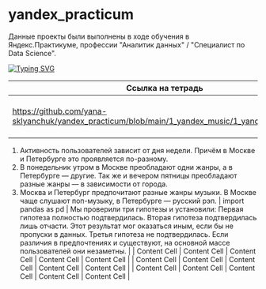 # yandex_practicum

Данные проекты были выполнены в ходе обучения в Яндекс.Практикуме, профессии "Аналитик данных" / "Специалист по Data Science".

[![Typing SVG](https://readme-typing-svg.herokuapp.com?color=%2336BCF7&lines=The+projects+are+complete)](https://git.io/typing-svg)

| Ссылка на тетрадь  | Наименование  | Цель проекта     | Библиотеки    | Выводы.       |
| ------------------ | ------------- |------------------| ------------- | ------------- |
| https://github.com/yana-sklyanchuk/yandex_practicum/blob/main/1_yandex_music/1_yandex_music.ipynb | 1_yandex_music - Яндекс Музыка | Цель исследования — проверить три гипотезы:
1. Активность пользователей зависит от дня недели. Причём в Москве и Петербурге это проявляется по-разному.
2. В понедельник утром в Москве преобладают одни жанры, а в Петербурге — другие. Так же и вечером пятницы преобладают разные жанры — в зависимости от города. 
3. Москва и Петербург предпочитают разные жанры музыки. В Москве чаще слушают поп-музыку, в Петербурге — русский рэп.     | import pandas as pd | Мы проверили три гипотезы и установили:
Первая гипотеза полностью подтвердилась.
Вторая гипотеза подтвердилась лишь отчасти. Этот результат мог оказаться иным, если бы не пропуски в данных.
Третья гипотеза не подтвердилась. Если различия в предпочтениях и существуют, на основной массе пользователей они незаметны.  |
| Content Cell       | Content Cell  | Content Cell     | Content Cell  | Content Cell  |
| Content Cell       | Content Cell  | Content Cell     | Content Cell  | Content Cell  |
| Content Cell       | Content Cell  | Content Cell     | Content Cell  | Content Cell  |
